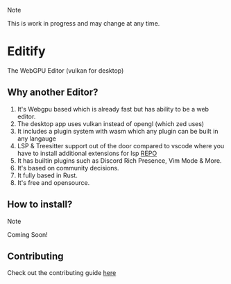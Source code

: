 > [!NOTE]
> This is work in progress and may change at any time.

# Editify 

The WebGPU Editor (vulkan for desktop)


## Why another Editor?

1. It's Webgpu based which is already fast but has ability to be a web editor.
2. The desktop app uses vulkan instead of opengl (which zed uses)
3. It includes a plugin system with wasm which any plugin can be built in any langauge
4. LSP & Treesitter support out of the door compared to vscode where you have to install additional extensions for lsp [REPO]()
5. It has builtin plugins such as Discord Rich Presence, Vim Mode & More.
6. It's based on community decisions.
7. It fully based in Rust.
8. It's free and opensource.

## How to install?

> [!NOTE]
> Coming Soon!



## Contributing 

Check out the contributing guide [here](./CONTRIBUTING)
